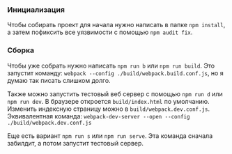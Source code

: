 ### Инициализация
Чтобы собирать проект для начала нужно написать в папке `npm install`, а затем пофиксить все уязвимости с помощью `npm audit fix`.
### Сборка
Чтобы уже собрать нужно написать `npm run b` или `npm run build`. Это запустит команду: `webpack --config ./build/webpack.build.conf.js`, но я думаю так писать слишком долго.

Также можно запустить тестовый веб сервер с помощью `npm run d` или `npm run dev`. В браузере откроется `build/index.html` по умолчанию. Изменить индексную страницу можно в `build/webpack.dev.conf.js`. Эквивалентная команда: `webpack-dev-server --open --config ./build/webpack.dev.conf.js`

Еще есть вариант `npm run s` или `npm run serve`. Эта команда сначала забилдит, а потом запустит тестовый сервер.


